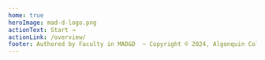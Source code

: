 ```yaml
---
home: true
heroImage: mad-d-logo.png
actionText: Start →
actionLink: /overview/
footer: Authored by Faculty in MAD&D  ~ Copyright © 2024, Algonquin College of Applied Arts and Technology
---
```

<ContactCard
  name="Vladimir Cezar"
  img-url="/f2024/vladimir-cezar.jpg"
  bio="Instructor of the Mobile Application Design & Development program at Algonquin College"
  :details="[
      { label: 'email', value: 'cezarv@algonquincollege.com' },
      { label: 'github', value: 'vladimircezar' },
    ]"
/>

<ContactCard
  name="Mohamed El-Halawani"
  img-url="/f2024/mohamed-halawani.jpg"
  bio="Instructor of the Mobile Application Design & Development program at Algonquin College"
  :details="[
      { label: 'email', value: 'elhalam@algonquincollege.com' },
      { label: 'github', value: 'mgelhalawani' },
    ]"
/>
